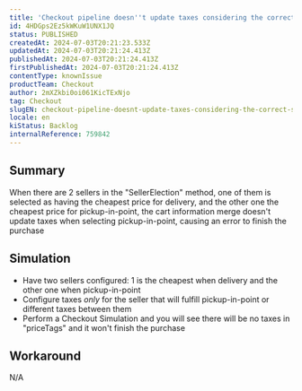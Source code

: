 ```yaml
---
title: 'Checkout pipeline doesn''t update taxes considering the correct seller when merging cart information'
id: 4HDGps2Ez5kWKuW1UNX1JQ
status: PUBLISHED
createdAt: 2024-07-03T20:21:23.533Z
updatedAt: 2024-07-03T20:21:24.413Z
publishedAt: 2024-07-03T20:21:24.413Z
firstPublishedAt: 2024-07-03T20:21:24.413Z
contentType: knownIssue
productTeam: Checkout
author: 2mXZkbi0oi061KicTExNjo
tag: Checkout
slugEN: checkout-pipeline-doesnt-update-taxes-considering-the-correct-seller-when-merging-cart-information
locale: en
kiStatus: Backlog
internalReference: 759842
---
```


## Summary


When there are 2 sellers in the "SellerElection" method, one of them is selected as having the cheapest price for delivery, and the other one the cheapest price for pickup-in-point, the cart information merge doesn't update taxes when selecting pickup-in-point, causing an error to finish the purchase


##

## Simulation



- Have two sellers configured: 1 is the cheapest when delivery and the other one when pickup-in-point
- Configure taxes _only_ for the seller that will fulfill pickup-in-point or different taxes between them
- Perform a Checkout Simulation and you will see there will be no taxes in "priceTags" and it won't finish the purchase


##

## Workaround


N/A



